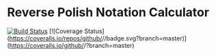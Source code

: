 Reverse Polish Notation Calculator
====================================

[![Build Status](https://travis-ci.org/nishukoth/cs-prag-f19-adv.svg?branch=master)](https://travis-ci.org/nishukoth/cs-prag-f19-adv)
[![Coverage Status](https://coveralls.io/repos/github/<github username>/<repo name>/badge.svg?branch=master)](https://coveralls.io/github/<github username>/<repo name>?branch=master)
